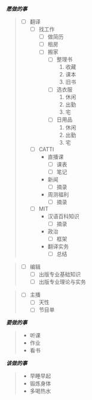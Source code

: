 ***愿做的事***
> - [ ] 翻译
>   - [ ] 找工作
>       - [ ] 做简历
>       - [ ] 租房
>       - [ ] 搬家
>           - [ ] 整理书
>               1. 收藏
>               2. 课本
>               3. 旧书
>           - [ ] 选衣服
>               1. 休闲
>               2. 出勤
>               3. 宅
>           - [ ] 日用品
>               1. 休闲
>               2. 出勤
>               3. 宅
>   - [ ] CATTI
>       - 直播课
>           - [ ] 课表
>           - [ ] 笔记
>       - 新闻
>           - [ ] 摘录
>       - 周测福利
>           - [ ] 摘录
>   - [ ] MIT
>       - 汉语百科知识
>           - [ ] 摘录
>       - 政治
>           - [ ] 框架
>       - 翻译实务
>           - [ ] 总结

> - [ ] 编辑
>   - [ ] 出版专业基础知识
>   - [ ] 出版专业理论与实务

> - [ ] 主播
>   - [ ] 天性
>   - [ ] 节目单

***要做的事***
> - 听课
> - 作业
> - 看书

***该做的事***
> - 早睡早起
> - 锻炼身体
> - 多喝热水
